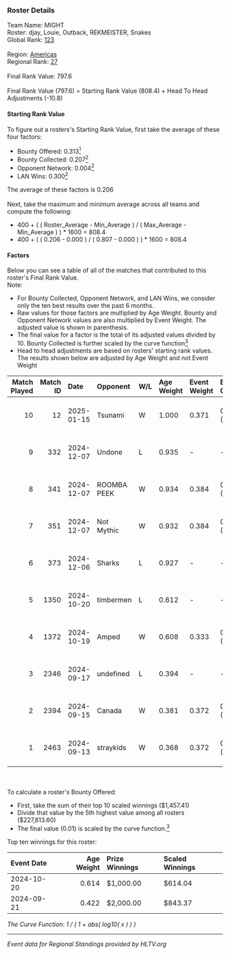 ### Roster Details<br />
Team Name: MIGHT<br />
Roster: djay, Louie, Outback, REKMEISTER, Snakes<br />
Global Rank: [123](../../standings_global_2025_01_16.md)<br />
<br />
Region: [Americas]( ../../standings_americas_2025_01_16.md)<br />
Regional Rank: [27]( ../../standings_americas_2025_01_16.md)<br />
<br />
Final Rank Value:  797.6<br />
<br />
Final Rank Value (797.6) = Starting Rank Value (808.4) + Head To Head Adjustments (-10.8)<br />

#### Starting Rank Value<br />
To figure out a rosters's Starting Rank Value, first take the average of these four factors:<br />
- Bounty Offered: 0.313[<sup>1</sup>](#table2)
- Bounty Collected: 0.207[<sup>2</sup>](#table1)
- Opponent Network: 0.004[<sup>2</sup>](#table1)
- LAN Wins: 0.300[<sup>2</sup>](#table1)

The average of these factors is 0.206<br />
<br />
Next, take the maximum and minimum average across all teams and compute the following:<br />
- 400 + ( ( Roster_Average - Min_Average ) / ( Max_Average - Min_Average ) ) * 1600 = 808.4
- 400 + ( ( 0.206 - 0.000 ) / ( 0.807 - 0.000 ) ) * 1600 = 808.4


#### Factors<br />
Below you can see a table of all of the matches that contributed to this roster's Final Rank Value.<br />
Note:<br />

- For Bounty Collected, Opponent Network, and LAN Wins, we consider only the ten best results over the past 6 months.
- Raw values for those factors are multiplied by Age Weight. Bounty and Opponent Network values are also multiplied by Event Weight. The adjusted value is shown in parenthesis.
- The final value for a factor is the total of its adjusted values divided by 10. Bounty Collected is further scaled by the curve function[<sup>3</sup>](#curveFunction)
- Head to head adjustments are based on rosters' starting rank values. The results shown below are adjusted by Age Weight and not Event Weight
<span id="table1"></span><br />


| Match Played | Match ID | Date       | Opponent    | W/L | Age Weight | Event Weight | Bounty Collected | Opponent Network | LAN Wins  | H2H Adj. | Roster                                    |
| -: | -: | :- | :- | :- | :- | :- | :- | :- | :- | -: | :- |
|           10 |       12 | 2025-01-15 | Tsunami     | W   | 1.000      | 0.371        | 0.003 (0.001)    | 0.046 (0.017)    | 0 (0.000) |     8.08 | djay, Louie, Outback, REKMEISTER, Snakes  |
|            9 |      332 | 2024-12-07 | Undone      | L   | 0.935      | -            | -                | -                | -         |   -13.22 | djay, Louie, PwnAlone, REKMEISTER, Snakes |
|            8 |      341 | 2024-12-07 | ROOMBA PEEK | W   | 0.934      | 0.384        | 0.000 (0.000)    | 0.046 (0.016)    | 1 (0.934) |     7.23 | djay, Louie, PwnAlone, REKMEISTER, Snakes |
|            7 |      351 | 2024-12-07 | Not Mythic  | W   | 0.932      | 0.384        | 0.000 (0.000)    | 0.000 (0.000)    | 1 (0.932) |     2.83 | djay, Louie, PwnAlone, REKMEISTER, Snakes |
|            6 |      373 | 2024-12-06 | Sharks      | L   | 0.927      | -            | -                | -                | -         |    -3.61 | djay, Louie, PwnAlone, REKMEISTER, Snakes |
|            5 |     1350 | 2024-10-20 | timbermen   | L   | 0.612      | -            | -                | -                | -         |   -11.17 | djay, Jonji, Louie, PwnAlone, Snakes      |
|            4 |     1372 | 2024-10-19 | Amped       | W   | 0.608      | 0.333        | 0.000 (0.000)    | 0.000 (0.000)    | 1 (0.608) |     1.78 | djay, Jonji, Louie, PwnAlone, Snakes      |
|            3 |     2346 | 2024-09-17 | undefined   | L   | 0.394      | -            | -                | -                | -         |    -8.22 | djay, Jonji, Louie, PwnAlone, Snakes      |
|            2 |     2394 | 2024-09-15 | Canada      | W   | 0.381      | 0.372        | 0.002 (0.000)    | 0.065 (0.009)    | 0 (0.000) |     3.49 | djay, Jonji, Louie, PwnAlone, Snakes      |
|            1 |     2463 | 2024-09-13 | straykids   | W   | 0.368      | 0.372        | 0.001 (0.000)    | 0.000 (0.000)    | 0 (0.000) |     1.99 | djay, Jonji, Louie, PwnAlone, Snakes      |

<br />
<span id="table2"></span><br />
To calculate a roster's Bounty Offered:<br />

- First, take the sum of their top 10 scaled winnings ($1,457.41)
- Divide that value by the 5th highest value among all rosters ($227,813.60)
- The final value (0.01) is scaled by the curve function.[<sup>3</sup>](#curveFunction)

Top ten winnings for this roster:<br />

| Event Date | Age Weight | Prize Winnings | Scaled Winnings |
| :- | -: | :- | :- |
| 2024-10-20 |      0.614 | $1,000.00      | $614.04         |
| 2024-09-21 |      0.422 | $2,000.00      | $843.37         |


<span id="curveFunction"></span>_The Curve Function: 1 / ( 1 + abs( log10( x ) ) )_<br />

---
_Event data for Regional Standings provided by HLTV.org_<br />
